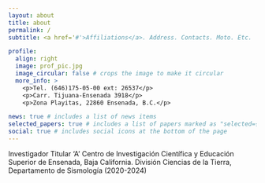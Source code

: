 ```yaml
---
layout: about
title: about
permalink: /
subtitle: <a href='#'>Affiliations</a>. Address. Contacts. Moto. Etc.

profile:
  align: right
  image: prof_pic.jpg
  image_circular: false # crops the image to make it circular
  more_info: >
    <p>Tel. (646)175-05-00 ext: 26537</p>
    <p>Carr. Tijuana-Ensenada 3918</p>
    <p>Zona Playitas, 22860 Ensenada, B.C.</p>

news: true # includes a list of news items
selected_papers: true # includes a list of papers marked as "selected={true}"
social: true # includes social icons at the bottom of the page
---
```



Investigador Titular ‘A’ 
Centro de Investigación Científica y Educación Superior de Ensenada, Baja California. 
División Ciencias de la Tierra, 
Departamento de Sismología (2020-2024)
